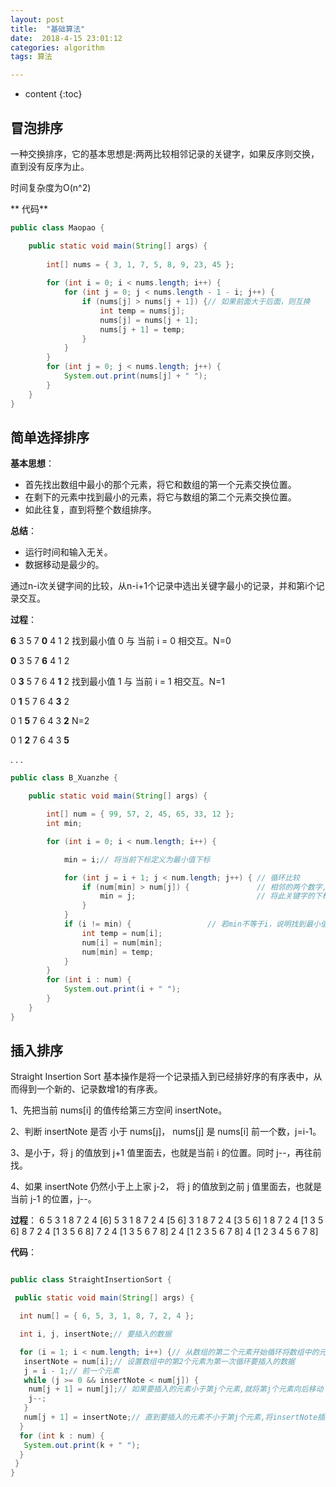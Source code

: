 ```yaml
---
layout: post
title:  "基础算法"
date:  2018-4-15 23:01:12
categories: algorithm
tags: 算法

---
```

* content
{:toc}






## 冒泡排序

一种交换排序，它的基本思想是:两两比较相邻记录的关键字，如果反序则交换，直到没有反序为止。

时间复杂度为O(n^2)


** 代码**

```java
public class Maopao {

	public static void main(String[] args) {
		
		int[] nums = { 3, 1, 7, 5, 8, 9, 23, 45 };
		
		for (int i = 0; i < nums.length; i++) {
			for (int j = 0; j < nums.length - 1 - i; j++) {
				if (nums[j] > nums[j + 1]) {// 如果前面大于后面，则互换
					int temp = nums[j];
					nums[j] = nums[j + 1];
					nums[j + 1] = temp;
				}
			}
		}
		for (int j = 0; j < nums.length; j++) {
			System.out.print(nums[j] + " ");
		}
	}
}
```



## 简单选择排序

**基本思想**：

- 首先找出数组中最小的那个元素，将它和数组的第一个元素交换位置。
- 在剩下的元素中找到最小的元素，将它与数组的第二个元素交换位置。
- 如此往复，直到将整个数组排序。

**总结**：

- 运行时间和输入无关。
- 数据移动是最少的。


通过n-i次关键字间的比较，从n-i+1个记录中选出关键字最小的记录，并和第i个记录交互。

**过程**：

**6** 3 5 7 **0** 4 1 2    找到最小值 0 与 当前 i = 0 相交互。N=0

**0** 3 5 7 **6** 4 1 2  

0 **3** 5 7 6 4 **1** 2   找到最小值 1 与 当前 i = 1 相交互。N=1

0 **1** 5 7 6 4 **3** 2 

0 1 **5** 7 6 4 3 **2**  N=2

0 1 **2** 7 6 4 3 **5**

. . .

```java
public class B_Xuanzhe {

	public static void main(String[] args) {

		int[] num = { 99, 57, 2, 45, 65, 33, 12 };
		int min;

		for (int i = 0; i < num.length; i++) {

			min = i;// 将当前下标定义为最小值下标

			for (int j = i + 1; j < num.length; j++) { // 循环比较
				if (num[min] > num[j]) {		 	   // 相邻的两个数字,找到最小的
					min = j; 						   // 将此关键字的下标赋值给min
				}
			}
			if (i != min) { 				// 若min不等于i，说明找到最小值，进行交换
				int temp = num[i];
				num[i] = num[min];
				num[min] = temp;
			}
		}
		for (int i : num) {
			System.out.print(i + " ");
		}
	}
}
```



## 插入排序

Straight Insertion Sort 
基本操作是将一个记录插入到已经排好序的有序表中，从而得到一个新的、记录数增1的有序表。


1、先把当前 nums[i] 的值传给第三方空间 insertNote。

2、判断 insertNote 是否 小于 nums[j]， nums[j] 是 nums[i] 前一个数，j=i-1。

3、是小于，将 j 的值放到 j+1 值里面去，也就是当前 i 的位置。同时 j--，再往前找。

4、如果 insertNote 仍然小于上上家 j-2， 将 j 的值放到之前 j 值里面去，也就是当前 j-1 的位置，j--。

**过程**：
6 5 3 1 8 7 2 4 
[6] 5 3 1 8 7 2 4 
[5 6] 3 1 8 7 2 4 
[3 5 6] 1 8 7 2 4 
[1 3 5 6] 8 7 2 4 
[1 3 5 6 8] 7 2 4 
[1 3 5 6  7 8] 2 4 
[1 2 3 5 6  7 8] 4 
 [1 2 3 4 5 6  7 8]  


**代码**：
```java

public class StraightInsertionSort {

 public static void main(String[] args) {

  int num[] = { 6, 5, 3, 1, 8, 7, 2, 4 };

  int i, j, insertNote;// 要插入的数据

  for (i = 1; i < num.length; i++) {// 从数组的第二个元素开始循环将数组中的元素插入
   insertNote = num[i];// 设置数组中的第2个元素为第一次循环要插入的数据
   j = i - 1;// 前一个元素
   while (j >= 0 && insertNote < num[j]) {
    num[j + 1] = num[j];// 如果要插入的元素小于第j个元素,就将第j个元素向后移动
    j--;
   }
   num[j + 1] = insertNote;// 直到要插入的元素不小于第j个元素,将insertNote插入到数组中
  }
  for (int k : num) {
   System.out.print(k + " ");
  }
 }
}
```

